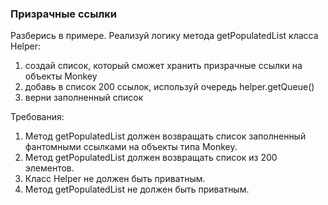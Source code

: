 
### Призрачные ссылки

Разберись в примере.
Реализуй логику метода getPopulatedList класса Helper:
1) создай список, который сможет хранить призрачные ссылки на объекты Monkey
2) добавь в список 200 ссылок, используй очередь helper.getQueue()
3) верни заполненный список


Требования:
1.	Метод getPopulatedList должен возвращать список заполненный фантомными ссылками на объекты типа Monkey.
2.	Метод getPopulatedList должен возвращать список из 200 элементов.
3.	Класс Helper не должен быть приватным.
4.	Метод getPopulatedList не должен быть приватным.


